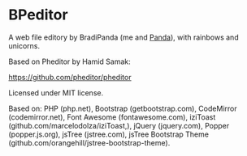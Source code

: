 # BPeditor
A web file editory by BradiPanda (me and [Panda](https://github.com/H3ll0imP4nd4)), with rainbows and unicorns.

Based on Pheditor by Hamid Samak:

https://github.com/pheditor/pheditor

Licensed under MIT license.

Based on: PHP (php.net),
Bootstrap (getbootstrap.com),
CodeMirror (codemirror.net),
Font Awesome (fontawesome.com),
iziToast (github.com/marcelodolza/iziToast,),
jQuery (jquery.com), Popper (popper.js.org),
jsTree (jstree.com), jsTree Bootstrap Theme
(github.com/orangehill/jstree-bootstrap-theme).
